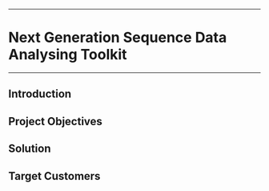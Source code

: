 ___
# Next Generation Sequence Data Analysing Toolkit
___

## Introduction

## Project Objectives

## Solution

## Target Customers




